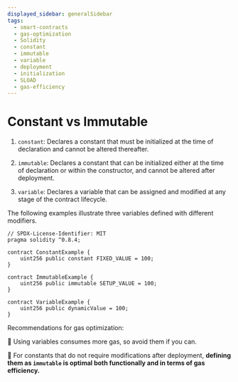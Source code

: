 ```yaml
---
displayed_sidebar: generalSidebar
tags:
  - smart-contracts
  - gas-optimization
  - Solidity
  - constant
  - immutable
  - variable
  - deployment
  - initialization
  - SLOAD
  - gas-efficiency
---
```



# Constant vs Immutable

1. `constant`: Declares a constant that must be initialized at the time of declaration and cannot be altered thereafter.

2. `immutable`: Declares a constant that can be initialized either at the time of declaration or within the constructor, and cannot be altered after deployment.

3. `variable`: Declares a variable that can be assigned and modified at any stage of the contract lifecycle.

The following examples illustrate three variables defined with different modifiers.

```solidity
// SPDX-License-Identifier: MIT
pragma solidity ^0.8.4;

contract ConstantExample {
    uint256 public constant FIXED_VALUE = 100;
}

contract ImmutableExample {
    uint256 public immutable SETUP_VALUE = 100;
}

contract VariableExample {
    uint256 public dynamicValue = 100;
}
```

Recommendations for gas optimization:

🌟 Using variables consumes more gas, so avoid them if you can.

🌟 For constants that do not require modifications after deployment, **defining them as `immutable` is optimal both functionally and in terms of gas efficiency.**

